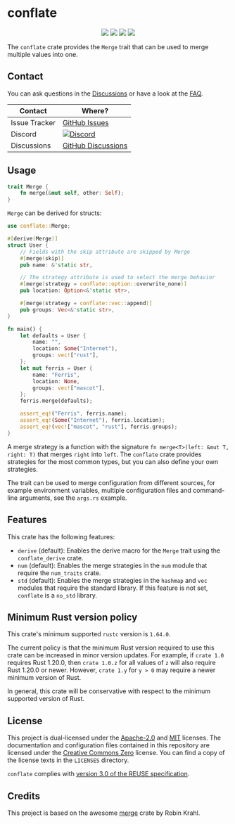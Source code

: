 <!---
Copyright (C) 2020 Robin Krahl <robin.krahl@ireas.org>
SPDX-License-Identifier: CC0-1.0
-->

# conflate

<p align="center">
<a href="https://crates.io/crates/conflate"><img src="https://img.shields.io/crates/v/conflate.svg" /></a>
<a href="https://docs.rs/conflate/"><img src="https://img.shields.io/docsrs/conflate?style=flat&amp;labelColor=1c1d42&amp;color=4f396a&amp;logo=Rust&amp;logoColor=white" /></a>
<a href="https://github.com/rustic-rs/conflate/blob/main/"><img src="https://img.shields.io/badge/license-Apache2.0/MIT-blue.svg" /></a>
<a href="https://crates.io/crates/conflate"><img src="https://img.shields.io/crates/d/conflate.svg" /></a>
<p>

The `conflate` crate provides the `Merge` trait that can be used to merge
multiple values into one.

## Contact

You can ask questions in the
[Discussions](https://github.com/rustic-rs/rustic/discussions) or have a look at
the [FAQ](https://rustic.cli.rs/docs/FAQ.html).

| Contact       | Where?                                                                                                          |
| ------------- | --------------------------------------------------------------------------------------------------------------- |
| Issue Tracker | [GitHub Issues](https://github.com/rustic-rs/conflate/issues/choose)                                            |
| Discord       | [![Discord](https://dcbadge.vercel.app/api/server/WRUWENZnzQ?style=flat-square)](https://discord.gg/WRUWENZnzQ) |
| Discussions   | [GitHub Discussions](https://github.com/rustic-rs/rustic/discussions)                                           |

## Usage

```rust
trait Merge {
    fn merge(&mut self, other: Self);
}
```

`Merge` can be derived for structs:

<!-- should be kept in sync with ../../examples/user -->

```rust
use conflate::Merge;

#[derive(Merge)]
struct User {
    // Fields with the skip attribute are skipped by Merge
    #[merge(skip)]
    pub name: &'static str,

    // The strategy attribute is used to select the merge behavior
    #[merge(strategy = conflate::option::overwrite_none)]
    pub location: Option<&'static str>,

    #[merge(strategy = conflate::vec::append)]
    pub groups: Vec<&'static str>,
}

fn main() {
    let defaults = User {
        name: "",
        location: Some("Internet"),
        groups: vec!["rust"],
    };
    let mut ferris = User {
        name: "Ferris",
        location: None,
        groups: vec!["mascot"],
    };
    ferris.merge(defaults);

    assert_eq!("Ferris", ferris.name);
    assert_eq!(Some("Internet"), ferris.location);
    assert_eq!(vec!["mascot", "rust"], ferris.groups);
}
```

A merge strategy is a function with the signature
`fn merge<T>(left: &mut T, right: T)` that merges `right` into `left`. The
`conflate` crate provides strategies for the most common types, but you can also
define your own strategies.

The trait can be used to merge configuration from different sources, for example
environment variables, multiple configuration files and command-line arguments,
see the `args.rs` example.

## Features

This crate has the following features:

- `derive` (default): Enables the derive macro for the `Merge` trait using the
  `conflate_derive` crate.
- `num` (default): Enables the merge strategies in the `num` module that require
  the `num_traits` crate.
- `std` (default): Enables the merge strategies in the `hashmap` and `vec`
  modules that require the standard library. If this feature is not set,
  `conflate` is a `no_std` library.

## Minimum Rust version policy

This crate's minimum supported `rustc` version is `1.64.0`.

The current policy is that the minimum Rust version required to use this crate
can be increased in minor version updates. For example, if `crate 1.0` requires
Rust 1.20.0, then `crate 1.0.z` for all values of `z` will also require Rust
1.20.0 or newer. However, `crate 1.y` for `y > 0` may require a newer minimum
version of Rust.

In general, this crate will be conservative with respect to the minimum
supported version of Rust.

## License

This project is dual-licensed under the [Apache-2.0][Apache-2.0] and [MIT][MIT]
licenses. The documentation and configuration files contained in this repository
are licensed under the [Creative Commons Zero][CC0] license. You can find a copy
of the license texts in the `LICENSES` directory.

`conflate` complies with [version 3.0 of the REUSE specification][reuse].

## Credits

This project is based on the awesome [merge](https://crates.io/crates/merge)
crate by Robin Krahl.

[Apache-2.0]: https://opensource.org/licenses/Apache-2.0
[MIT]: https://opensource.org/licenses/MIT
[CC0]: https://creativecommons.org/publicdomain/zero/1.0/
[reuse]: https://reuse.software/practices/3.0/
